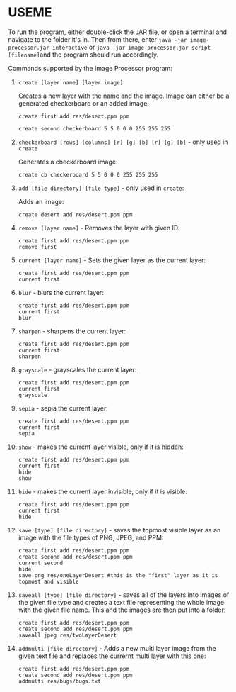# USEME

To run the program, either double-click the JAR file, or open a terminal and navigate to the folder it's in. Then from there, enter `java -jar image-processor.jar interactive` or `java -jar image-processor.jar script [filename]`and the program should run accordingly.

Commands supported by the Image Processor program:

1. `create [layer name] [layer image]`

    Creates a new layer with the name and the image. Image can either be a generated checkerboard or an added image:

    ```
    create first add res/desert.ppm ppm

    create second checkerboard 5 5 0 0 0 255 255 255
    ```


2. `checkerboard [rows] [columns] [r] [g] [b] [r] [g] [b]` - only used in `create`

    Generates a checkerboard image:

    ```
    create cb checkerboard 5 5 0 0 0 255 255 255
    ```


3. `add [file directory] [file type]` - only used in `create`:

    Adds an image:

    ```
    create desert add res/desert.ppm ppm
    ```

4. `remove [layer name]` - Removes the layer with given ID:

    ```
    create first add res/desert.ppm ppm
    remove first
    ```

4. `current [layer name]` - Sets the given layer as the current layer:

    ```
    create first add res/desert.ppm ppm
    current first
    ```

5. `blur` - blurs the current layer:

    ```
    create first add res/desert.ppm ppm
    current first
    blur
    ```

6. `sharpen` - sharpens the current layer:

    ```
    create first add res/desert.ppm ppm
    current first
    sharpen
    ```

7. `grayscale` - grayscales the current layer:

    ```
    create first add res/desert.ppm ppm
    current first
    grayscale
    ```

8. `sepia` - sepia the current layer:

    ```
    create first add res/desert.ppm ppm
    current first
    sepia
    ```

9. `show` - makes the current layer visible, only if it is hidden:

    ```
    create first add res/desert.ppm ppm
    current first
    hide
    show
    ```

10. `hide` - makes the current layer invisible, only if it is visible:

    ```
    create first add res/desert.ppm ppm
    current first
    hide
    ```

11. `save [type] [file directory]` - saves the topmost visible layer as an image with the file types of PNG, JPEG, and PPM:

    ```
    create first add res/desert.ppm ppm
    create second add res/desert.ppm ppm
    current second
    hide
    save png res/oneLayerDesert #this is the "first" layer as it is topmost and visible
    ```

12. `saveall [type] [file directory]` - saves all of the layers into images of the given file type and creates a text file representing the whole image with the given file name. This and the images are then put into a folder:

    ```
    create first add res/desert.ppm ppm
    create second add res/desert.ppm ppm
    saveall jpeg res/twoLayerDesert
    ```


13. `addmulti [file directory]` - Adds a new multi layer image from the given text file and replaces the currernt multi layer with this one:

    ```
    create first add res/desert.ppm ppm
    create second add res/desert.ppm ppm
    addmulti res/bugs/bugs.txt
    ```
